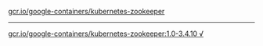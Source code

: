 [gcr.io/google-containers/kubernetes-zookeeper](https://hub.docker.com/r/anjia0532/google-containers.kubernetes-zookeeper/tags/) 

----
[gcr.io/google-containers/kubernetes-zookeeper:1.0-3.4.10 √](https://hub.docker.com/r/anjia0532/google-containers.kubernetes-zookeeper/tags/)

